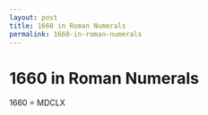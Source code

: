 ```yaml
---
layout: post
title: 1660 in Roman Numerals
permalink: 1660-in-roman-numerals
---
```


# 1660 in Roman Numerals

1660 = MDCLX
